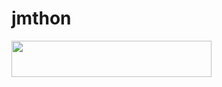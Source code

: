 # jmthon

<p align="left"><a href="https://heroku.com/deploy?template=https://github.com/aass3/music"> <img src="https://img.shields.io/badge/Deploy%20To%20Heroku-purple?style=for-the-badge&logo=heroku" width="320" height="58.45"/></a></p>
